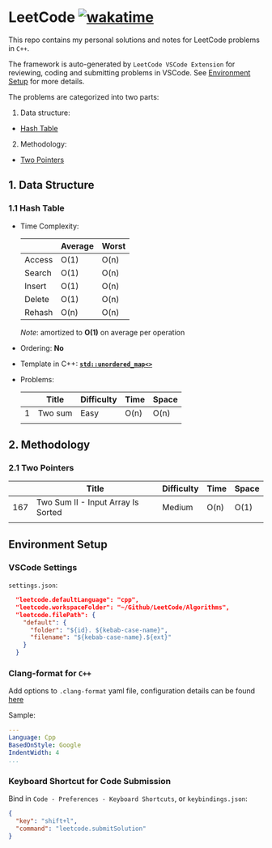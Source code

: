 # LeetCode [![wakatime](https://wakatime.com/badge/user/7d2c2fc8-bd1d-4e1e-bb2b-b49c6120ed53/project/888b92b9-c84f-4617-b31c-3668de8ecca4.svg)](https://wakatime.com/badge/user/7d2c2fc8-bd1d-4e1e-bb2b-b49c6120ed53/project/888b92b9-c84f-4617-b31c-3668de8ecca4)

This repo contains my personal solutions and notes for LeetCode problems in `C++`.

The framework is auto-generated by `LeetCode VSCode Extension` for reviewing, coding and submitting problems in VSCode. See [Environment Setup](#environment-setup) for more details.

The problems are categorized into two parts:

1. Data structure:
  - [Hash Table](#hash-table)

2. Methodology:
  - [Two Pointers](#two-pointers)

## 1. Data Structure

### 1.1 Hash Table

- Time Complexity:

  |        | Average | Worst |
  |--------|---------|-------|
  | Access | O(1)    | O(n)  |
  | Search | O(1)    | O(n)  |
  | Insert | O(1)    | O(n)  |
  | Delete | O(1)    | O(n)  |
  | Rehash | O(n)    | O(n)  |

  *Note*: amortized to **O(1)** on average per operation

- Ordering: **No**

- Template in C++: [**`std::unordered_map<>`**](https://en.cppreference.com/w/cpp/container/unordered_map)

- Problems:

  |     | Title                   | Difficulty | Time | Space |
  |-----|-------------------------|------------|------|-------|
  | 1   | Two sum                 | Easy       | O(n) | O(n)  |
  |     |                         |            |      |       |

## 2. Methodology

### 2.1 Two Pointers

|     | Title                              | Difficulty | Time | Space |
|-----|------------------------------------|------------|------|-------|
| 167 | Two Sum II - Input Array Is Sorted | Medium     | O(n) | O(1)  |
|     |                                    |            |      |       |

## Environment Setup

### VSCode Settings

`settings.json`:

```json
  "leetcode.defaultLanguage": "cpp",
  "leetcode.workspaceFolder": "~/Github/LeetCode/Algorithms",
  "leetcode.filePath": {
    "default": {
      "folder": "${id}. ${kebab-case-name}",
      "filename": "${kebab-case-name}.${ext}"
    }
  }
```

### Clang-format for `C++`

Add options to `.clang-format` yaml file, configuration details can be found [here](https://releases.llvm.org/6.0.0/tools/clang/docs/ClangFormatStyleOptions.html)

Sample:

```yaml
---
Language: Cpp
BasedOnStyle: Google
IndentWidth: 4
...
```

### Keyboard Shortcut for Code Submission

Bind in `Code - Preferences - Keyboard Shortcuts`, or `keybindings.json`:

```json
{
  "key": "shift+l",
  "command": "leetcode.submitSolution"
}
```
